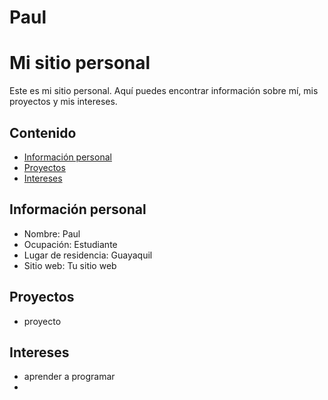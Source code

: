 # Paul
# Mi sitio personal
Este es mi sitio personal. Aquí puedes encontrar información sobre mí, mis
proyectos y mis intereses.
## Contenido
* [Información personal](#información-personal)
* [Proyectos](#proyectos)
* [Intereses](#intereses)
## Información personal
* Nombre: Paul
* Ocupación: Estudiante
* Lugar de residencia: Guayaquil
* Sitio web: Tu sitio web
## Proyectos
* proyecto
## Intereses
* aprender a programar
* 
